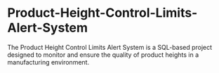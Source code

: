 # Product-Height-Control-Limits-Alert-System
The Product Height Control Limits Alert System is a SQL-based project designed to monitor and ensure the quality of product heights in a manufacturing environment.
